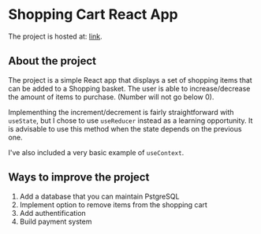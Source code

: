 # Shopping Cart React App

The project is hosted at: [link](https://ammonite-test.herokuapp.com/).

## About the project

The project is a simple React app that displays a set of shopping items that can be added to a Shopping basket.
The user is able to increase/decrease the amount of items to purchase. (Number will not go below 0).

Implementhing the increment/decrement is fairly straightforward with `useState`, but I chose to use `useReducer` instead as a learning opportunity. It is advisable to use this method when the state depends on the previous one.

I've also included a very basic example of `useContext`.

## Ways to improve the project

1. Add a database that you can maintain PstgreSQL
2. Implement option to remove items from the shopping cart
3. Add authentification
4. Build payment system
